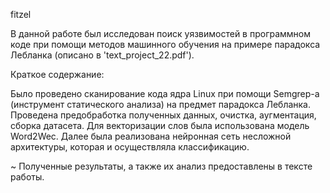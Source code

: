 fitzel 

В данной работе был исследован поиск уязвимостей в программном коде при помощи методов машинного обучения на примере парадокса Лебланка
(описано в 'text_project_22.pdf').

Краткое содержание:

Было проведено сканирование кода ядра Linux при помощи Semgrep-a (инструмент статического анализа) на предмет парадокса Лебланка. 
Проведена предобработка полученных данных, очистка, аугментация, сборка датасета. 
Для векторизации слов была использована модель Word2Wec.
Далее была реализована нейронная сеть несложной архитектуры, которая и осуществляла классификацию. 

~ Полученные результаты, а также их анализ предоставлены в тексте работы.

